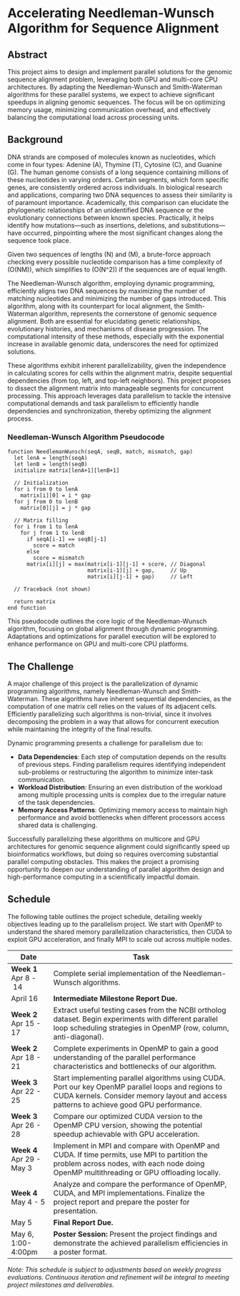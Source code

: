# Accelerating Needleman-Wunsch Algorithm for Sequence Alignment

## Abstract

This project aims to design and implement parallel solutions for the genomic sequence alignment problem, leveraging both GPU and multi-core CPU architectures. By adapting the Needleman-Wunsch and Smith-Waterman algorithms for these parallel systems, we expect to achieve significant speedups in aligning genomic sequences. The focus will be on optimizing memory usage, minimizing communication overhead, and effectively balancing the computational load across processing units.

## Background

DNA strands are composed of molecules known as nucleotides, which come in four types: Adenine (A), Thymine (T), Cytosine (C), and Guanine (G). The human genome consists of a long sequence containing millions of these nucleotides in varying orders. Certain segments, which form specific genes, are consistently ordered across individuals. In biological research and applications, comparing two DNA sequences to assess their similarity is of paramount importance. Academically, this comparison can elucidate the phylogenetic relationships of an unidentified DNA sequence or the evolutionary connections between known species. Practically, it helps identify how mutations—such as insertions, deletions, and substitutions—have occurred, pinpointing where the most significant changes along the sequence took place.

Given two sequences of lengths \(N\) and \(M\), a brute-force approach checking every possible nucleotide comparison has a time complexity of \(O(NM)\), which simplifies to \(O(N^2)\) if the sequences are of equal length.

The Needleman-Wunsch algorithm, employing dynamic programming, efficiently aligns two DNA sequences by maximizing the number of matching nucleotides and minimizing the number of gaps introduced. This algorithm, along with its counterpart for local alignment, the Smith-Waterman algorithm, represents the cornerstone of genomic sequence alignment. Both are essential for elucidating genetic relationships, evolutionary histories, and mechanisms of disease progression. The computational intensity of these methods, especially with the exponential increase in available genomic data, underscores the need for optimized solutions.

These algorithms exhibit inherent parallelizability, given the independence in calculating scores for cells within the alignment matrix, despite sequential dependencies (from top, left, and top-left neighbors). This project proposes to dissect the alignment matrix into manageable segments for concurrent processing. This approach leverages data parallelism to tackle the intensive computational demands and task parallelism to efficiently handle dependencies and synchronization, thereby optimizing the alignment process.

### Needleman-Wunsch Algorithm Pseudocode
```plaintext
function NeedlemanWunsch(seqA, seqB, match, mismatch, gap)
  let lenA = length(seqA)
  let lenB = length(seqB)
  initialize matrix[lenA+1][lenB+1]

  // Initialization
  for i from 0 to lenA
    matrix[i][0] = i * gap
  for j from 0 to lenB
    matrix[0][j] = j * gap

  // Matrix filling
  for i from 1 to lenA
    for j from 1 to lenB
      if seqA[i-1] == seqB[j-1]
        score = match
      else
        score = mismatch
      matrix[i][j] = max(matrix[i-1][j-1] + score, // Diagonal
                         matrix[i-1][j] + gap,     // Up
                         matrix[i][j-1] + gap)     // Left

  // Traceback (not shown)

  return matrix
end function
```
This pseudocode outlines the core logic of the Needleman-Wunsch algorithm, focusing on global alignment through dynamic programming. Adaptations and optimizations for parallel execution will be explored to enhance performance on GPU and multi-core CPU platforms.

## The Challenge
A major challenge of this project is the parallelization of dynamic programming algorithms, namely Needleman-Wunsch and Smith-Waterman. These algorithms have inherent sequential dependencies, as the computation of one matrix cell relies on the values of its adjacent cells. Efficiently parallelizing such algorithms is non-trivial, since it involves decomposing the problem in a way that allows for concurrent execution while maintaining the integrity of the final results.

Dynamic programming presents a challenge for parallelism due to:
- **Data Dependencies**: Each step of computation depends on the results of previous steps. Finding parallelism requires identifying independent sub-problems or restructuring the algorithm to minimize inter-task communication.
- **Workload Distribution**: Ensuring an even distribution of the workload among multiple processing units is complex due to the irregular nature of the task dependencies.
- **Memory Access Patterns**: Optimizing memory access to maintain high performance and avoid bottlenecks when different processors access shared data is challenging.

Successfully parallelizing these algorithms on multicore and GPU architectures for genomic sequence alignment could significantly speed up bioinformatics workflows, but doing so requires overcoming substantial parallel computing obstacles. This makes the project a promising opportunity to deepen our understanding of parallel algorithm design and high-performance computing in a scientifically impactful domain.


## Schedule
The following table outlines the project schedule, detailing weekly objectives leading up to the parallelism project. We start with OpenMP to understand the shared memory parallelization characteristics, then CUDA to exploit GPU acceleration, and finally MPI to scale out across multiple nodes.

| Date               | Task                                                                                                                                                         |
|--------------------|--------------------------------------------------------------------------------------------------------------------------------------------------------------|
| **Week 1**<br>Apr 8&nbsp;-&nbsp;14 | Complete serial implementation of the Needleman-Wunsch algorithms.                                                                                           |
| April 16           | **Intermediate Milestone Report Due.**                                                                                                                       |
| **Week 2**<br>Apr 15 - 17 | Extract useful testing cases from the NCBI ortholog dataset. Begin experiments with different parallel loop scheduling strategies in OpenMP (row, column, anti-diagonal). |
| **Week 2**<br>Apr 18 - 21 | Complete experiments in OpenMP to gain a good understanding of the parallel performance characteristics and bottlenecks of our algorithm.                      |
| **Week 3**<br>Apr 22 - 25 | Start implementing parallel algorithms using CUDA. Port our key OpenMP parallel loops and regions to CUDA kernels. Consider memory layout and access patterns to achieve good GPU performance.     |
| **Week 3**<br>Apr 26 - 28 | Compare our optimized CUDA version to the OpenMP CPU version, showing the potential speedup achievable with GPU acceleration.                                  |
| **Week 4**<br>Apr 29 - May 3 | Implement in MPI and compare with OpenMP and CUDA. If time permits, use MPI to partition the problem across nodes, with each node doing OpenMP multithreading or GPU offloading locally.  |
| **Week 4**<br>May 4 - 5    | Analyze and compare the performance of OpenMP, CUDA, and MPI implementations. Finalize the project report and prepare the poster for presentation.              |
| May 5               | **Final Report Due.**                                                                                                                                        |
| May 6, 1:00-4:00pm | **Poster Session:** Present the project findings and demonstrate the achieved parallelism efficiencies in a poster format.                                    |

_Note: This schedule is subject to adjustments based on weekly progress evaluations. Continuous iteration and refinement will be integral to meeting project milestones and deliverables._